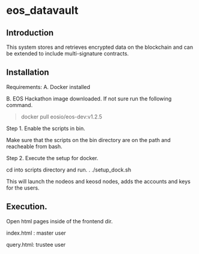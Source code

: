 # eos_datavault

## Introduction

This system stores and retrieves encrypted data on the blockchain and can be extended to include multi-signature contracts.


## Installation

Requirements:
A. Docker installed

B. EOS Hackathon image downloaded.
If not sure run the following command.
>docker pull eosio/eos-dev:v1.2.5

Step 1. Enable the scripts in bin.

Make sure that the scripts on the bin directory are on the path and reacheable from bash.

Step 2. Execute the setup for docker.

cd into scripts directory and run.
. ./setup_dock.sh

This will launch the nodeos and keosd nodes, adds the accounts and keys for the users.

## Execution.

Open html pages inside of the frontend dir.

index.html : master user

query.html: trustee user
